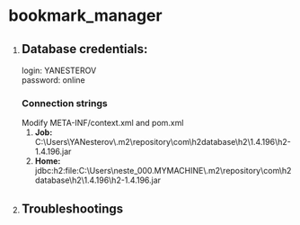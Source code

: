 # bookmark_manager
<ol>
    <li>
        <h2>Database credentials:</h2>
        login: YANESTEROV <br>
        password: online <br>
        <h3>Connection strings</h3>
        Modify META-INF/context.xml and pom.xml
        <ol>
            <li><b>Job:</b> C:\Users\YANesterov\.m2\repository\com\h2database\h2\1.4.196\h2-1.4.196.jar</li>
            <li><b>Home:</b> jdbc:h2:file:C:\Users\neste_000.MYMACHINE\.m2\repository\com\h2database\h2\1.4.196\h2-1.4.196.jar</li>
        </ol>
    </li>
    <li>
        <h2>Troubleshootings</h2>
    </li>
</ol>



